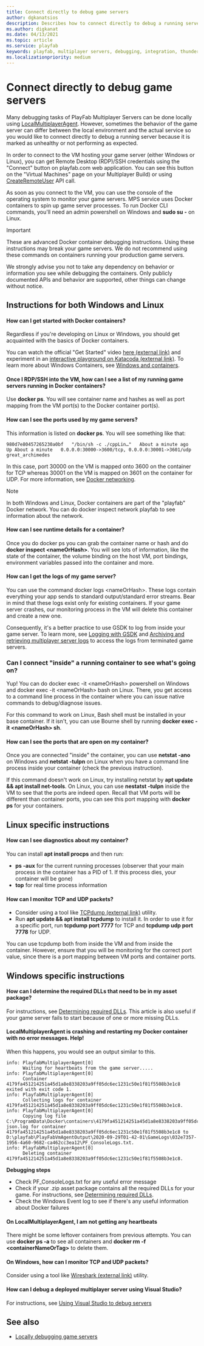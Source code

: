 ```yaml
---
title: Connect directly to debug game servers
author: dgkanatsios
description: Describes how to connect directly to debug a running server.  
ms.author: digkanat
ms.date: 04/13/2021
ms.topic: article
ms.service: playfab
keywords: playfab, multiplayer servers, debugging, integration, thunderhead, playfab game server sdk
ms.localizationpriority: medium
---
```


# Connect directly to debug game servers

Many debugging tasks of PlayFab Multiplayer Servers can be done locally using [LocalMultiplayerAgent](https://github.com/PlayFab/LocalMultiplayerAgent). However, sometimes the behavior of the game server can differ between the local environment and the actual service so you would like to connect directly to debug a running server because it is marked as unhealthy or not performing as expected.

In order to connect to the VM hosting your game server (either Windows or Linux), you can get Remote Desktop (RDP)/SSH credentials using the "Connect" button on playfab.com web application. You can see this button on the "Virtual Machines" page on your Multiplayer Build) or using [CreateRemoteUser](/rest/api/playfab/multiplayer/multiplayer-server/create-remote-user) API call.

As soon as you connect to the VM, you can use the console of the operating system to monitor your game servers. MPS service uses Docker containers to spin up game server processes. To run Docker CLI commands, you'll need an admin powershell on Windows and __sudo su -__ on Linux.

> [!IMPORTANT]
>
> These are advanced Docker container debugging instructions. Using these instructions may break your game servers. We do not recommend using these commands on containers running your production game servers.
>
> We strongly advise you not to take any dependency on behavior or information you see while debugging the containers. Only publicly documented APIs and behavior are supported, other things can change without notice.

## Instructions for both Windows and Linux

#### How can I get started with Docker containers?
Regardless if you're developing on Linux or Windows, you should get acquainted with the basics of Docker containers. 

You can watch the official "Get Started" video [here (external link)](https://docs.docker.com/get-started/) and experiment in an [interactive playground on Katacoda (external link)](https://www.katacoda.com/courses/docker). To learn more about Windows Containers, see [Windows and containers](/virtualization/windowscontainers/about/).

#### Once I RDP/SSH into the VM, how can I see a list of my running game servers running in Docker containers?
Use __docker ps__. You will see container name and hashes as well as port mapping from the VM port(s) to the Docker container port(s).

#### How can I see the ports used by my game servers?
This information is listed on __docker ps__. You will see something like that:

```
980d7e80457265230a0bf   "/bin/sh -c ./cppLin…"   About a minute ago   Up About a minute   0.0.0.0:30000->3600/tcp, 0.0.0.0:30001->3601/udp  great_archimedes
```

In this case, port 30000 on the VM is mapped onto 3600 on the container for TCP whereas 30001 on the VM is mapped on 3601 on the container for UDP. For more information, see [Docker networking](https://docs.docker.com/network/).

> [!NOTE]
> In both Windows and Linux, Docker containers are part of the "playfab" Docker network. You can do docker inspect network playfab to see information about the network.

#### How can I see runtime details for a container?

Once you do docker ps you can grab the container name or hash and do __docker inspect \<nameOrHash>__. You will see lots of information, like the state of the container, the volume binding on the host VM, port bindings, environment variables passed into the container and more.

#### How can I get the logs of my game server?

You can use the command docker logs \<nameOrHash>. These logs contain everything your app sends to standard output/standard error streams. Bear in mind that these logs exist only for existing containers. If your game server crashes, our monitoring process in the VM will delete this container and create a new one.

Consequently, it's a better practice to use GSDK to log from inside your game server. To learn more, see [Logging with GSDK](integrating-game-servers-with-gsdk.md#logging-with-the-gsdk) and [Archiving and retrieving multiplayer server logs](archiving-and-retrieving-multiplayer-server-logs.md) to access the logs from terminated game servers.

### Can I connect "inside" a running container to see what's going on?

Yup! You can do docker exec -it \<nameOrHash> powershell on Windows and docker exec -it \<nameOrHash> bash on Linux. There, you get access to a command line process in the container where you can issue native commands to debug/diagnose issues.

For this command to work on Linux, Bash shell must be installed in your base container. If it isn't, you can use Bourne shell by running __docker exec -it \<nameOrHash> sh__.

#### How can I see the ports that are open on my container?

Once you are connected "inside" the container, you can use __netstat -ano__ on Windows and __netstat -tulpn__ on Linux when you have a command line process inside your container (check the previous instruction).

If this command doesn't work on Linux, try installing netstat by __apt update && apt install net-tools__. On Linux, you can use __nestatst -tulpn__ inside the VM to see that the ports are indeed open. Recall that VM ports will be different than container ports, you can see this port mapping with __docker ps__ for your containers.

## Linux specific instructions

#### How can I see diagnostics about my container?

You can install __apt install procps__ and then run:

* __ps -aux__ for the current running processes (observer that your main process in the container has a PID of 1. If this process dies, your container will be gone)
* __top__ for real time process information

#### How can I monitor TCP and UDP packets?

* Consider using a tool like [TCPdump (external link)](https://www.tcpdump.org/) utility. 
* Run __apt update && apt install tcpdump__ to install it. In order to use it for a specific port, run __tcpdump port 7777__ for TCP and __tcpdump udp port 7778__ for UDP. 

You can use tcpdump both from inside the VM and from inside the container. However, ensure that you will be monitoring for the correct port value, since there is a port mapping between VM ports and container ports.

## Windows specific instructions

#### How can I determine the required DLLs that need to be in my asset package?

For instructions, see [Determining required DLLs](determining-required-dlls.md). This article is also useful if your game server fails to start because of one or more missing DLLs.

#### LocalMultiplayerAgent is crashing and restarting my Docker container with no error messages. Help!

When this happens, you would see an output similar to this.

```
info: PlayfabMultiplayerAgent[0]
      Waiting for heartbeats from the game server.....
info: PlayfabMultiplayerAgent[0]
      Container 4179fa451214251a45d1a8e8338203a9ff05dc6ec1231c50e1f81f5508b3e1c8 exited with exit code 1.
info: PlayfabMultiplayerAgent[0]
      Collecting logs for container 4179fa451214251a45d1a8e8338203a9ff05dc6ec1231c50e1f81f5508b3e1c8.
info: PlayfabMultiplayerAgent[0]
      Copying log file C:\ProgramData\Docker\containers\4179fa451214251a45d1a8e8338203a9ff05dc6ec1231c50e1f81f5508b3e1c8\4179fa451214251a45d1a8e8338203a9ff05dc6ec1231c50e1f81f5508b3e1c8-json.log for container 4179fa451214251a45d1a8e8338203a9ff05dc6ec1231c50e1f81f5508b3e1c8 to D:\playfab\PlayFabVmAgentOutput\2020-09-29T01-42-01\GameLogs\032e7357-1956-4a60-9682-ca462cc3ea12\PF_ConsoleLogs.txt.
info: PlayfabMultiplayerAgent[0]
      Deleting container 4179fa451214251a45d1a8e8338203a9ff05dc6ec1231c50e1f81f5508b3e1c8.
```

**Debugging steps**

* Check PF_ConsoleLogs.txt for any useful error message
* Check if your .zip asset package contains all the required DLLs for your game. For instructions, see [Determining required DLLs](determining-required-dlls.md).
* Check the Windows Event log to see if there's any useful information about Docker failures

#### On LocalMultiplayerAgent, I am not getting any heartbeats

There might be some leftover containers from previous attempts. You can use __docker ps -a__ to see all containers and __docker rm -f \<containerNameOrTag>__ to delete them.

#### On Windows, how can I monitor TCP and UDP packets?

Consider using a tool like [Wireshark (external link)](https://www.wireshark.org/) utility.

#### How can I debug a deployed multiplayer server using Visual Studio?

For instructions, see [Using Visual Studio to debug servers](allocating-game-servers-and-configuring-vs-debugging-tools.md#debugging-a-deployed-multiplayer-server)

## See also

* [Locally debugging game servers](locally-debugging-game-servers-and-integration-with-playfab.md)
